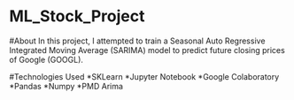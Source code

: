 # ML_Stock_Project

#About
In this project, I attempted to train a Seasonal Auto Regressive Integrated Moving Average (SARIMA) model to predict future closing prices of Google (GOOGL). 

#Technologies Used
*SKLearn
*Jupyter Notebook
*Google Colaboratory
*Pandas
*Numpy
*PMD Arima 
